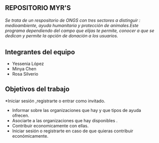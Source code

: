 ## REPOSITORIO MYR'S

###### Se trata de un respositorio de ONGS con tres sectores a distinguir : medioambiente, ayuda humanitaria y protección de animales.Este programa dependiendo del campo que elijas te permite, conocer a que se dedican y permite la opción de donación a los usuarios.

## Integrantes del equipo

* Yessenia López
* Minya Chen
* Rosa Silverio

## Objetivos del trabajo

*Iniciar sesión ,registrarte o entrar como invitado.
* Informar sobre las organizaciones que hay  y que tipos de ayuda ofrecen.
* Asociarte a las organizaciones que hay disponibles .
* Contribuir economicamente con ellas.
* Iniciar sesión o registrarte en caso de que quieras contribuir económicamente.
